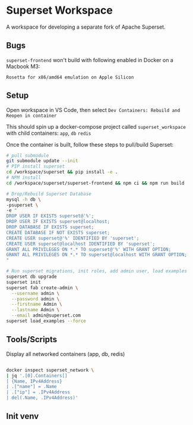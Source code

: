 # Superset Workspace

A workspace for developing a separate fork of Apache Superset.

## Bugs

`superset-frontend` won't build with following enabled in Docker on a Macbook M3:

`Rosetta for x86/amd64 emulation on Apple Silicon`

## Setup

Open workspace in VS Code, then select `Dev Containers: Rebuild and Reopen in container`

This should spin up a docker-compose project called `superset_workspace` with child containers: `app`, `db` `redis`

Once the container is built, follow these steps to pull/build Superset:

```bash
# pull submodule
git submodule update --init
# PIP install superset
cd /workspace/superset && pip install -e .
# NPM install
cd /workspace/superset/superset-frontend && npm ci && npm run build

# Drop/Rebuild Superset Database
mysql -h db \
-psuperset \
-e "
DROP USER IF EXISTS superset@'%';
DROP USER IF EXISTS superset@localhost;
DROP DATABASE IF EXISTS superset;
CREATE DATABASE IF NOT EXISTS superset;
CREATE USER superset@'%' IDENTIFIED BY 'superset';
CREATE USER superset@localhost IDENTIFIED BY 'superset';
GRANT ALL PRIVILEGES ON *.* TO superset@'%' WITH GRANT OPTION;
GRANT ALL PRIVILEGES ON *.* TO superset@localhost WITH GRANT OPTION;
"

# Run superset migrations, init roles, add admin user, load examples
superset db upgrade
superset init
superset fab create-admin \
  --username admin \
  --password admin \
  --firstname Admin \
  --lastname Admin \
  --email admin@superset.com
superset load_examples --force
```

## Tools/Scripts

Display all networked containers (app, db, redis)

```bash

docker inspect superset_network \
| jq '.[0].Containers[] 
| {Name, IPv4Address} 
| .["name"] = .Name
| .["ip"] = .IPv4Address 
| del(.Name, .IPv4Address)'

```

## Init venv
